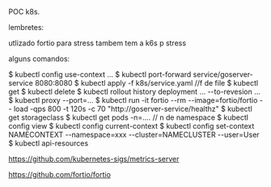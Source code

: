 POC k8s.


lembretes:

utlizado fortio para stress
tambem tem a k6s p stress

alguns comandos:

$ kubectl config use-context ...
$ kubectl port-forward service/goserver-service 8080:8080
$ kubectl apply -f k8s/service.yaml //f de file
$ kubectl get
$ kubectl delete
$ kubectl rollout history deployment ... --to-revesion ...
$ kubectl proxy --port=...
$ kubectl run -it fortio --rm --image=fortio/fortio -- load -qps 800 -t 120s -c 70 "http://goserver-service/healthz"
$ kubectl get storageclass
$ kubectl get pods -n=.... // n de namespace
$ kubectl config view
$ kubectl config current-context
$ kubectl config set-context NAMECONTEXT --namespace=xxx --cluster=NAMECLUSTER --user=User
$ kubectl api-resources


https://github.com/kubernetes-sigs/metrics-server

https://github.com/fortio/fortio

